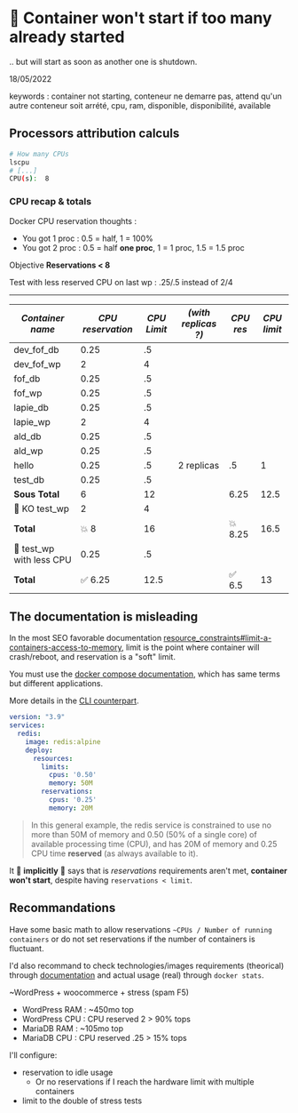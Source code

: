 # 🐛 Container won't start if too many already started

.. but will start as soon as another one is shutdown.

18/05/2022

keywords : container not starting, conteneur ne demarre pas, attend qu'un autre conteneur soit arrété, cpu, ram, disponible, disponibilité, available

## Processors attribution calculs

```bash
# How many CPUs
lscpu
# [...]
CPU(s):  8
```

### CPU recap & totals

Docker CPU reservation thoughts :

- You got 1 proc : 0.5 = half, 1 = 100%
- You got 2 proc : 0.5 = half **one proc**, 1 = 1 proc, 1.5 = 1.5 proc

Objective **Reservations < 8**

Test with less reserved CPU on last wp : .25/.5 instead of 2/4

---

| *Container name* | *CPU reservation* | *CPU Limit* | *(with replicas ?)* | *CPU res* | *CPU limit* |
|---|---|---|---|---|---|
| dev_fof_db | 0.25 | .5 |   |   |   |
| dev_fof_wp | 2 | 4 |   |   |   |
| fof_db | 0.25 | .5 |   |   |   |
| fof_wp | 0.25 | .5 |   |   |   |
| lapie_db | 0.25 | .5 |   |   |   |
| lapie_wp | 2 | 4 |  |   |   |
| ald_db | 0.25 | .5 |   |   |   |
| ald_wp | 0.25 | .5 |   |   |   |
| hello | 0.25 | .5 | 2 replicas | .5 | 1 |
| test_db | 0.25 | .5 |   |   |   |
| **Sous Total** | 6 | 12 |   | 6.25 | 12.5 |
| 💩 KO test_wp | 2 | 4 |   |   |   |
| **Total** | 💥 8 | 16 |   | 💥 8.25 | 16.5 |
| 🧠 test_wp with less CPU | 0.25 | .5 |   |   |   |
| **Total** | ✅ 6.25 | 12.5 |   | ✅ 6.5 | 13 |

## The documentation is misleading

In the most SEO favorable documentation [resource_constraints#limit-a-containers-access-to-memory](https://docs.docker.com/config/containers/resource_constraints/#limit-a-containers-access-to-memory), limit is the point where container will crash/reboot, and reservation is a "soft" limit.

You must use the [docker compose documentation](https://docs.docker.com/compose/compose-file/compose-file-v3/#resources), which has same terms but different applications.

More details in the [CLI counterpart](https://docs.docker.com/engine/reference/commandline/service_create/#specify-memory-requirements-and-constraints-for-a-service---reserve-memory-and---limit-memory).

```yaml
version: "3.9"
services:
  redis:
    image: redis:alpine
    deploy:
      resources:
        limits:
          cpus: '0.50'
          memory: 50M
        reservations:
          cpus: '0.25'
          memory: 20M
```

> In this general example, the redis service is constrained to use no more than 50M of memory and 0.50 (50% of a single core) of available processing time (CPU), and has 20M of memory and 0.25 CPU time **reserved** (as always available to it).

It 💩 **implicitly** 💩 says that is *reservations* requirements aren't met, **container won't start**, despite having `reservations < limit`.

## Recommandations

Have some basic math to allow reservations `~CPUs / Number of running containers` or do not set reservations if the number of containers is fluctuant.

I'd also recommand to check technologies/images requirements (theorical) through [documentation](https://wordpress.org/about/requirements/) and actual usage (real) through `docker stats`.

~WordPress + woocommerce + stress (spam F5)

- WordPress RAM : ~450mo top
- WordPress CPU : CPU reserved 2 > 90% tops
- MariaDB RAM : ~105mo top
- MariaDB CPU : CPU reserved .25 > 15% tops

I'll configure:

- reservation to idle usage
  - Or no reservations if I reach the hardware limit with multiple containers
- limit to the double of stress tests
